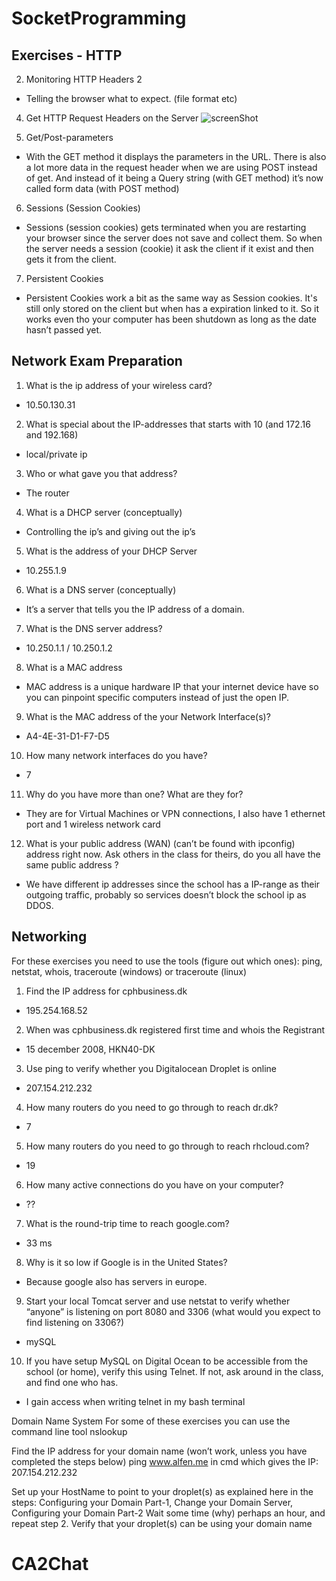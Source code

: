 # SocketProgramming

## Exercises - HTTP

2. Monitoring HTTP Headers 2
* Telling the browser what to expect. (file format etc)

4. Get HTTP Request Headers on the Server
![screenShot](https://i.imgur.com/8NWrasn.png)

5. Get/Post-parameters
* With the GET method it displays the parameters in the URL. There is also a lot more data in the request header when we are using POST instead of get. And instead of it being a Query string (with GET method) it’s now called form data (with POST method)

6. Sessions (Session Cookies) 
* Sessions (session cookies) gets terminated when you are restarting your browser since the server does not save and collect them. So when the server needs a session (cookie) it ask the client if it exist and then gets it from the client.

7. Persistent Cookies
* Persistent Cookies work a bit as the same way as Session cookies. It's still only stored on the client but when has a expiration linked to it. So it works even tho your computer has been shutdown as long as the date hasn’t passed yet.

## Network Exam Preparation

1. What is the ip address of your wireless card?
* 10.50.130.31

2. What is special about the IP-addresses that starts with 10 (and 172.16 and 192.168)
* local/private ip

3. Who or what gave you that address?
* The router

4. What is a DHCP server (conceptually)
* Controlling the ip’s and giving out the ip’s

5. What is the address of your DHCP Server
* 10.255.1.9

6. What is a DNS server (conceptually)
* It’s a server that tells you the IP address of a domain.

7. What is the DNS server address?
* 10.250.1.1 / 10.250.1.2

8. What is a MAC address
* MAC address is a unique hardware IP that your internet device have so you can pinpoint specific computers instead of just the open IP.

9. What is the MAC address of the your Network Interface(s)?
* A4-4E-31-D1-F7-D5
	
10. How many network interfaces do you have?
* 7

11. Why do you have more than one? What are they for?
* They are for Virtual Machines or VPN connections, I also have 1 ethernet port and 1 wireless network card

12. What is your public address (WAN) (can’t be found with ipconfig)  address right now. Ask others in the class for theirs, do you all have the same public address ?
* We have different ip addresses since the school has a IP-range as their outgoing traffic, probably so services doesn’t block the school ip as DDOS.



## Networking

For these exercises you need to use the tools (figure out which ones): ping, netstat, whois, traceroute (windows) or traceroute (linux)

1. Find the IP address for cphbusiness.dk
* 195.254.168.52

2. When was cphbusiness.dk registered first time and whois the Registrant
* 15 december 2008, HKN40-DK

3. Use ping to verify whether you Digitalocean Droplet is online
* 207.154.212.232

4. How many routers do you need to go through to reach dr.dk?
* 7

5. How many routers do you need to go through to reach rhcloud.com?
* 19
 
6. How many active connections do you have on your computer?
* ??

7. What is the round-trip time to reach google.com?
* 33 ms

8. Why is it so low if Google is in the United States?
* Because google also has servers in europe.

9. Start your local Tomcat server and use netstat to verify whether “anyone” is listening on port 8080 and 3306 (what would you expect to find listening on 3306?)
* mySQL

10. If you have setup MySQL on Digital Ocean to be accessible from the school (or home), verify this using Telnet. If not, ask around in the class, and find one who has.
* I gain access when writing telnet <server ip> <port> in my bash terminal


Domain Name System
For some of these exercises you can use the command line tool nslookup

Find the IP address for your domain name (won’t work, unless you have completed the steps below)
ping www.alfen.me in cmd which gives the IP: 207.154.212.232

Set up your HostName to point to your droplet(s) as explained here in the steps:
Configuring your Domain Part-1,  Change your Domain Server,  Configuring your Domain Part-2
Wait some time (why) perhaps an hour, and repeat step 2.
Verify that your droplet(s) can be using your domain name


# CA2Chat
